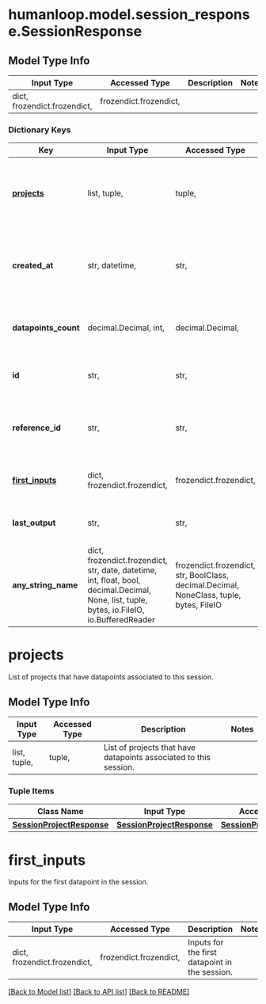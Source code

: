 # humanloop.model.session_response.SessionResponse

## Model Type Info
Input Type | Accessed Type | Description | Notes
------------ | ------------- | ------------- | -------------
dict, frozendict.frozendict,  | frozendict.frozendict,  |  | 

### Dictionary Keys
Key | Input Type | Accessed Type | Description | Notes
------------ | ------------- | ------------- | ------------- | -------------
**[projects](#projects)** | list, tuple,  | tuple,  | List of projects that have datapoints associated to this session. | 
**created_at** | str, datetime,  | str,  |  | value must conform to RFC-3339 date-time
**datapoints_count** | decimal.Decimal, int,  | decimal.Decimal,  | Number of datapoints associated to this session. | 
**id** | str,  | str,  | String ID of session. Starts with &#x60;sesh_&#x60;. | 
**reference_id** | str,  | str,  | Unique user-provided string identifying the session. | [optional] 
**[first_inputs](#first_inputs)** | dict, frozendict.frozendict,  | frozendict.frozendict,  | Inputs for the first datapoint in the session. | [optional] 
**last_output** | str,  | str,  | Output for the last datapoint in the session. | [optional] 
**any_string_name** | dict, frozendict.frozendict, str, date, datetime, int, float, bool, decimal.Decimal, None, list, tuple, bytes, io.FileIO, io.BufferedReader | frozendict.frozendict, str, BoolClass, decimal.Decimal, NoneClass, tuple, bytes, FileIO | any string name can be used but the value must be the correct type | [optional]

# projects

List of projects that have datapoints associated to this session.

## Model Type Info
Input Type | Accessed Type | Description | Notes
------------ | ------------- | ------------- | -------------
list, tuple,  | tuple,  | List of projects that have datapoints associated to this session. | 

### Tuple Items
Class Name | Input Type | Accessed Type | Description | Notes
------------- | ------------- | ------------- | ------------- | -------------
[**SessionProjectResponse**](SessionProjectResponse.md) | [**SessionProjectResponse**](SessionProjectResponse.md) | [**SessionProjectResponse**](SessionProjectResponse.md) |  | 

# first_inputs

Inputs for the first datapoint in the session.

## Model Type Info
Input Type | Accessed Type | Description | Notes
------------ | ------------- | ------------- | -------------
dict, frozendict.frozendict,  | frozendict.frozendict,  | Inputs for the first datapoint in the session. | 

[[Back to Model list]](../../README.md#documentation-for-models) [[Back to API list]](../../README.md#documentation-for-api-endpoints) [[Back to README]](../../README.md)

